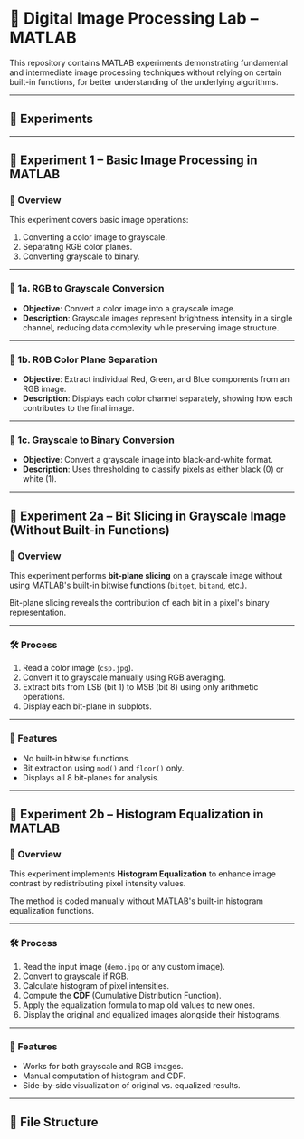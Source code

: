 # 🧪 Digital Image Processing Lab – MATLAB

This repository contains MATLAB experiments demonstrating fundamental and intermediate image processing techniques without relying on certain built-in functions, for better understanding of the underlying algorithms.

---

## 📂 Experiments

---

## 🧪 Experiment 1 – Basic Image Processing in MATLAB

### 📌 Overview
This experiment covers basic image operations:
1. Converting a color image to grayscale.
2. Separating RGB color planes.
3. Converting grayscale to binary.

---

### 🔹 1a. RGB to Grayscale Conversion
- **Objective**: Convert a color image into a grayscale image.
- **Description**: Grayscale images represent brightness intensity in a single channel, reducing data complexity while preserving image structure.

---

### 🔹 1b. RGB Color Plane Separation
- **Objective**: Extract individual Red, Green, and Blue components from an RGB image.
- **Description**: Displays each color channel separately, showing how each contributes to the final image.

---

### 🔹 1c. Grayscale to Binary Conversion
- **Objective**: Convert a grayscale image into black-and-white format.
- **Description**: Uses thresholding to classify pixels as either black (0) or white (1).

---

## 🧪 Experiment 2a – Bit Slicing in Grayscale Image (Without Built-in Functions)

### 📌 Overview
This experiment performs **bit-plane slicing** on a grayscale image without using MATLAB's built-in bitwise functions (`bitget`, `bitand`, etc.).

Bit-plane slicing reveals the contribution of each bit in a pixel's binary representation.

---

### 🛠 Process
1. Read a color image (`csp.jpg`).
2. Convert it to grayscale manually using RGB averaging.
3. Extract bits from LSB (bit 1) to MSB (bit 8) using only arithmetic operations.
4. Display each bit-plane in subplots.

---

### 🚀 Features
- No built-in bitwise functions.
- Bit extraction using `mod()` and `floor()` only.
- Displays all 8 bit-planes for analysis.

---

## 🧪 Experiment 2b – Histogram Equalization in MATLAB

### 📌 Overview
This experiment implements **Histogram Equalization** to enhance image contrast by redistributing pixel intensity values.

The method is coded manually without MATLAB's built-in histogram equalization functions.

---

### 🛠 Process
1. Read the input image (`demo.jpg` or any custom image).
2. Convert to grayscale if RGB.
3. Calculate histogram of pixel intensities.
4. Compute the **CDF** (Cumulative Distribution Function).
5. Apply the equalization formula to map old values to new ones.
6. Display the original and equalized images alongside their histograms.

---

### 🚀 Features
- Works for both grayscale and RGB images.
- Manual computation of histogram and CDF.
- Side-by-side visualization of original vs. equalized results.

---

## 📂 File Structure
